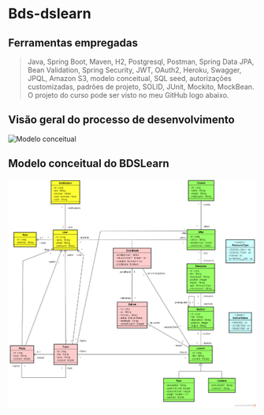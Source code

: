 # Bds-dslearn

## Ferramentas empregadas

> Java, Spring Boot, Maven, H2, Postgresql, Postman, Spring Data JPA, Bean Validation, Spring Security, JWT, OAuth2, Heroku, Swagger, JPQL, Amazon S3, modelo conceitual, SQL seed, autorizações customizadas, padrões de projeto, SOLID, JUnit, Mockito, MockBean. O projeto do curso pode ser visto no meu GitHub logo abaixo.

## Visão geral do processo de desenvolvimento

![Modelo conceitual](https://github.com/josivaldobatista/bds-dslearn/blob/main/assets/Captura%20de%20Tela%202021-02-01%20às%2012.38.48.png)

## Modelo conceitual do BDSLearn

![Modelo conceitual](https://github.com/josivaldobatista/bds-dslearn/blob/main/assets/modelo-conceitual-com-forum.png)
